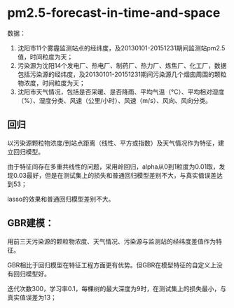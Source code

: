 # pm2.5-forecast-in-time-and-space

数据：
1. 沈阳市11个雾霾监测站点的经纬度，及20130101-20151231期间监测站pm2.5值，时间粒度为天；
2. 污染源为沈阳14个发电厂、热电厂、制药厂、热力厂、炼焦厂、化工厂，数据包括污染源的经纬度，及20130101-20151231期间污染源几个烟囱周围的颗粒物浓度，时间粒度为天；
3. 沈阳市天气情况，包括是否采暖、是否降雨、平均气温（°C）、平均相对湿度（%）、湿度分类、风速（公里/小时）、风速（m/s）、风向、风向分类。

## 回归
以污染源颗粒物浓度/到站点距离（线性、平方或指数）及天气情况作为特征，建立回归模型。

由于特征间存在多重共线性的问题，采用岭回归，alpha从0到1粒度为0.01取，发现0.03最好，但是在测试集上的损失和普通回归模型差别不大，与真实值误差达到53；

lasso的效果和普通回归模型差别不大。

## GBR建模：
用前三天污染源的颗粒物浓度、天气情况、污染源与监测站的经纬度差值作为特征。

GBR相比于回归模型在特征工程方面更有优势。但GBR在模型特征的自定义上没有回归模型好。

迭代次数300，学习率0.1，每棵树的最大深度为9时，在测试集上的损失最小，与真实值误差为13；
